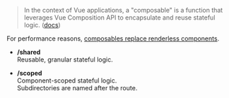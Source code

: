 > In the context of Vue applications, a "composable" is a function that leverages Vue Composition API to encapsulate and reuse stateful logic. ([docs](https://vuejs.org/guide/reusability/composables.html#what-is-a-composable))

For performance reasons, [composables replace renderless components](https://vuejs.org/guide/reusability/composables.html#vs-renderless-components).

- **/shared**  
  Reusable, granular stateful logic.

- **/scoped**  
  Component-scoped stateful logic.  
  Subdirectories are named after the route.
